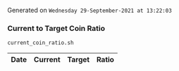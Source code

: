 Generated on `Wednesday 29-September-2021 at 13:22:03`

### Current to Target Coin Ratio
`current_coin_ratio.sh`

Date|Current|Target|Ratio
---|---|---|---

